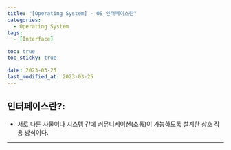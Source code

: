 ```yaml
---
title: "[Operating System] - OS 인터페이스란"
categories:
  - Operating System
tags:
  - [Interface]

toc: true
toc_sticky: true

date: 2023-03-25
last_modified_at: 2023-03-25
---
```


## 인터페이스란?:
- 서로 다른 사물이나 시스템 간에 커뮤니케이션(소통)이 가능하도록 설계한 상호 작용 방식이다.

* * *